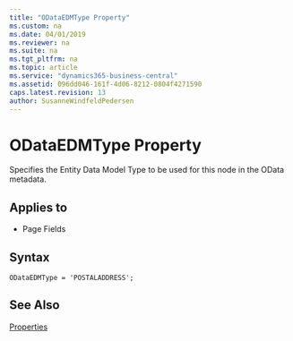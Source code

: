 ```yaml
---
title: "ODataEDMType Property"
ms.custom: na
ms.date: 04/01/2019
ms.reviewer: na
ms.suite: na
ms.tgt_pltfrm: na
ms.topic: article
ms.service: "dynamics365-business-central"
ms.assetid: 096dd046-161f-4d06-8212-0804f4271590
caps.latest.revision: 13
author: SusanneWindfeldPedersen
---
```


 

# ODataEDMType Property
Specifies the Entity Data Model Type to be used for this node in the OData metadata.

## Applies to  
  
-   Page Fields 

## Syntax
```
ODataEDMType = 'POSTALADDRESS';
```  

## See Also  
 [Properties](devenv-properties.md)